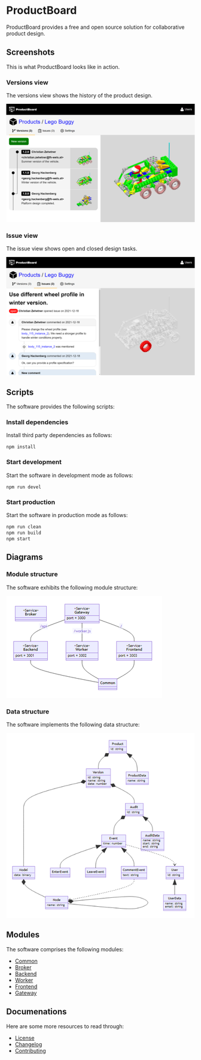 # ProductBoard

ProductBoard provides a free and open source solution for collaborative product design.

## Screenshots

This is what ProductBoard looks like in action.

### Versions view

The versions view shows the history of the product design.

![Versions](screenshots/versions.png)

### Issue view

The issue view shows open and closed design tasks.

![Issue](screenshots/issue.png)

## Scripts

The software provides the following scripts:

### Install dependencies

Install third party dependencies as follows:

```
npm install
```

### Start development

Start the software in development mode as follows:

```
npm run devel
```

### Start production

Start the software in production mode as follows:

```
npm run clean
npm run build
npm start
```

## Diagrams

### Module structure

The software exhibits the following module structure:

![Modules](diagrams/modules.png)

### Data structure

The software implements the following data structure:

![Entities](diagrams/entities.png)

## Modules

The software comprises the following modules:

* [Common](common/README.md)
* [Broker](broker/README.md)
* [Backend](backend/README.md)
* [Worker](worker/README.md)
* [Frontend](frontend/README.md)
* [Gateway](gateway/README.md)

## Documenations

Here are some more resources to read through:

* [License](LICENSE.md)
* [Changelog](CHANGELOG.md)
* [Contributing](CONTRIBUTING.md)